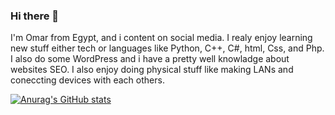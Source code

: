 ### Hi there 👋
I'm Omar from Egypt, and i content on social media. I realy enjoy learning new stuff either tech or languages like Python, C++, C#, html, Css, and Php. I also do some WordPress and i have a pretty well knowladge about websites SEO. I also enjoy doing physical stuff like making LANs and coneccting devices with each others.

[![Anurag's GitHub stats](https://github-readme-stats.vercel.app/api?username=OmarAsaadSayed)](https://github.com/anuraghazra/github-readme-stats)
